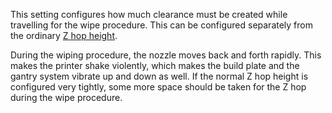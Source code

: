 This setting configures how much clearance must be created while travelling for the wipe procedure. This can be configured separately from the ordinary [Z hop height](retraction_hop.md).

During the wiping procedure, the nozzle moves back and forth rapidly. This makes the printer shake violently, which makes the build plate and the gantry system vibrate up and down as well. If the normal Z hop height is configured very tightly, some more space should be taken for the Z hop during the wipe procedure.